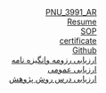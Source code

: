 <html>
  <body dir="rtl">
    <a href="https://ateferahmani.github.io/PNU_3991_AR/"> PNU_3991_AR </a><br>
    <a href="https://ateferahmani.github.io/"> Resume </a><br>
    <a href="https://ateferahmani.github.io/Ateferahmani77.github.io"> SOP </a><br>
    <a href="https://www.sololearn.com/Certificate/1024-20275547/pdf/"> certificate </a><br>
    <a href="https://github.com/ateferahmani/Ateferahmani.github.io"> Github </a><br>
     <a href="https://github.com/ateferahmani/PNU_3991_AR/blob/gh-pages/XX_CV_CheckList_AR_3991.docx"> ارزیابی رزومه وانگیزه نامه</a><br>
    <a href="https://github.com/ateferahmani/PNU_3991_AR/blob/gh-pages/XX_GeneralSection_CheckList_AR_3991.docx"> ارزیابی عمومی</a><br>
    <a href="https://github.com/ateferahmani/PNU_3991_AR/blob/gh-pages/XX_ResearchAndPresentationMethods_CheckList_AR_3991.docx"> ارزیابی درس روش پژوهش</a><br>
    </div>
  </body>
 </html>
  
